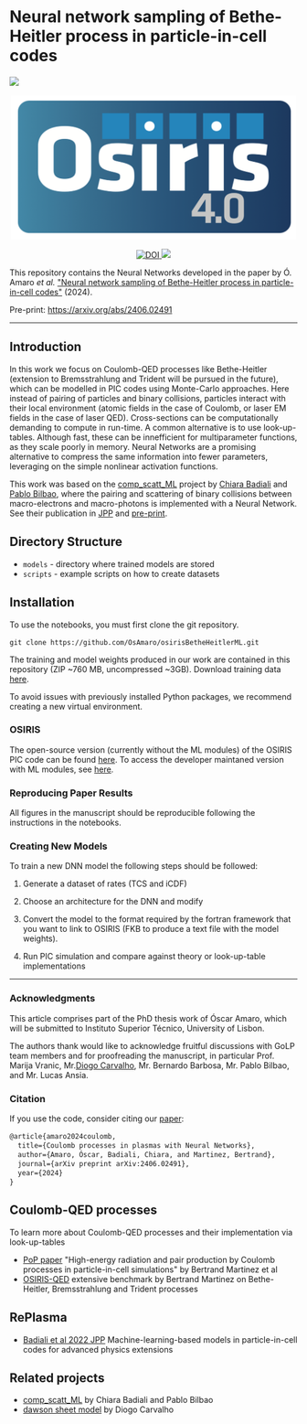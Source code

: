 Neural network sampling of Bethe-Heitler process in particle-in-cell codes
=============================================================================================================================

<a href="https://arxiv.org/abs/2406.02491" style='vertical-align:middle; display:inline;'><img
							src="https://img.shields.io/badge/plasm--ph-arXiv%3A2406.02491-B31B1B.svg" class="plain" style="height:25px;" /></a>
       

<p align="center">
  <img src="assets/osiris_logo.png" alt="osiris_logo" width="500"/></center>
</p>
<p align="center"> <a href="https://zenodo.org/badge/latestdoi/11422851">
  <img src="https://zenodo.org/badge/11422851.svg" alt="DOI">
</a>
<a href="https://lbesson.mit-license.org/">
  <img src="https://img.shields.io/badge/License-MIT-blue.svg" />
</a>
</p>

This repository contains the Neural Networks developed in the paper by Ó. Amaro _et al._ ["Neural network sampling of Bethe-Heitler process in particle-in-cell codes"](https://arxiv.org/abs/2406.02491) (2024).

Pre-print: https://arxiv.org/abs/2406.02491

---

## Introduction

In this work we focus on Coulomb-QED processes like Bethe-Heitler (extension to Bremsstrahlung and Trident will be pursued in the future), which can be modelled in PIC codes using Monte-Carlo approaches. Here instead of pairing of particles and binary collisions, particles interact with their local environment (atomic fields in the case of Coulomb, or laser EM fields in the case of laser QED).
Cross-sections can be computationally demanding to compute in run-time. A common alternative is to use look-up-tables. Although fast, these can be innefficient for multiparameter functions, as they scale poorly in memory.
Neural Networks are a promising alternative to compress the same information into fewer parameters, leveraging on the simple nonlinear activation functions.

This work was based on the [comp_scatt_ML](https://github.com/chiarabadiali/comp_scatt_ML) project by [Chiara Badiali](https://github.com/chiarabadiali) and [Pablo Bilbao](https://github.com/pabilbado), where the pairing and scattering of binary collisions between macro-electrons and macro-photons is implemented with a Neural Network. See their publication in [JPP](https://www.cambridge.org/core/journals/journal-of-plasma-physics/article/abs/machinelearningbased-models-in-particleincell-codes-for-advanced-physics-extensions/9D34BB83508AF220EC60EF892079D053) and [pre-print](https://arxiv.org/abs/2206.02937).

## Directory Structure

- ```models``` - directory where trained models are stored
- ```scripts``` - example scripts on how to create datasets


## Installation

To use the notebooks, you must first clone the git repository.

```
git clone https://github.com/OsAmaro/osirisBetheHeitlerML.git
```

The training and model weights produced in our work are contained in this repository (ZIP ~760 MB, uncompressed ~3GB). Download training data [here](https://ulisboa-my.sharepoint.com/:u:/g/personal/ist187343_tecnico_ulisboa_pt/EUUUMmTPXfJHhmSAWUYMG94BCdCTJ8oUHm4dUvgOXwgfjw?e=GaM0Gd).

To avoid issues with previously installed Python packages, we recommend creating a new virtual environment.

### OSIRIS

The open-source version (currently without the ML modules) of the OSIRIS PIC code can be found [here](https://osiris-code.github.io/). To access the developer maintaned version with ML modules, see [here](https://epp.tecnico.ulisboa.pt/osiris/).


### Reproducing Paper Results

All figures in the manuscript should be reproducible following the instructions in the notebooks.


### Creating New Models

To train a new DNN model the following steps should be followed:

1. Generate a dataset of rates (TCS and iCDF)

2. Choose an architecture for the DNN and modify 

3. Convert the model to the format required by the fortran framework that you want to link to OSIRIS (FKB to produce a text file with the model weights).

4. Run PIC simulation and compare against theory or look-up-table implementations


---

### Acknowledgments

This article comprises part of the PhD thesis work of Óscar Amaro, which will be submitted to Instituto Superior Técnico, University of Lisbon.

The authors thank would like to acknowledge fruitful discussions with GoLP team members and for proofreading the manuscript, in particular Prof. Marija Vranic, Mr.[Diogo Carvalho](https://github.com/diogodcarvalho), Mr. Bernardo Barbosa, Mr. Pablo Bilbao, and Mr. Lucas Ansia.

### Citation

If you use the code, consider citing our [paper](https://arxiv.org/abs/2406.02491):

```
@article{amaro2024coulomb,
  title={Coulomb processes in plasmas with Neural Networks},
  author={Amaro, Óscar, Badiali, Chiara, and Martinez, Bertrand},
  journal={arXiv preprint arXiv:2406.02491},
  year={2024}
}
```

## Coulomb-QED processes

To learn more about Coulomb-QED processes and their implementation via look-up-tables

* [PoP paper](https://pubs.aip.org/aip/pop/article/26/10/103109/264054/High-energy-radiation-and-pair-production-by) "High-energy radiation and pair production by Coulomb processes in particle-in-cell simulations" by Bertrand Martinez et al
* [OSIRIS-QED](https://github.com/bertrandmartinez/benchmark_osiris_qed) extensive benchmark by Bertrand Martinez on Bethe-Heitler, Bremsstrahlung and Trident processes

## RePlasma
  
* [Badiali et al 2022 JPP](https://github.com/RePlasma/BadialiBilbao2022JPP) Machine-learning-based models in particle-in-cell codes for advanced physics extensions


## Related projects

* [comp_scatt_ML](https://github.com/chiarabadiali/comp_scatt_ML) by Chiara Badiali and Pablo Bilbao
* [dawson sheet model](https://github.com/diogodcarvalho/dawgnnson-sheet-model) by Diogo Carvalho
